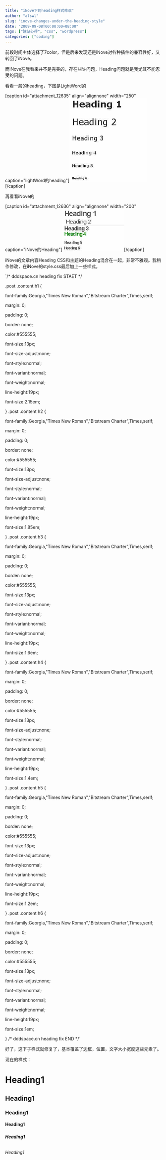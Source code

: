 ```yaml
---
title: "iNove下的heading样式修改"
author: "alswl"
slug: "inove-changes-under-the-heading-style"
date: "2009-09-08T00:00:00+08:00"
tags: ["建站心得", "css", "wordpress"]
categories: ["coding"]
---
```


前段时间主体选择了7color，但是后来发现还是iNove对各种插件的兼容性好，又转回了iNove。

而iNove在我看来并不是完美的，存在些许问题，Heading问题就是我尤其不能忍受的问题。

看看一般的heading，下图是LightWord的

[caption id="attachment_12635" align="alignnone" width="250"
caption="lightWord的heading"][![7color的heading](/images/upload_dropbox/200909/7colorHeading.jpg)](/images/upload_dropbox/200909/7colorHeading.jpg)[/caption]

再看看iNove的

[caption id="attachment_12636" align="alignnone" width="200"
caption="iNove的Heading"][![iNove的Heading](/images/upload_dropbox/200909/iNoveHeading.jpg)](/images/upload_dropbox/200909/iNoveHeading.jpg)[/caption]

iNove的文章内容Heading CSS和主题的Heading混合在一起，非常不雅观。我稍作修改，在iNove的style.css最后加上一些样式。

`/* dddspace.cn heading fix STAET */

.post .content h1 {

font-family:Georgia,"Times New Roman","Bitstream Charter",Times,serif;

margin: 0;

padding: 0;

border: none;

color:#555555;

font-size:13px;

font-size-adjust:none;

font-style:normal;

font-variant:normal;

font-weight:normal;

line-height:19px;

font-size:2.15em;

} .post .content h2 {

font-family:Georgia,"Times New Roman","Bitstream Charter",Times,serif;

margin: 0;

padding: 0;

border: none;

color:#555555;

font-size:13px;

font-size-adjust:none;

font-style:normal;

font-variant:normal;

font-weight:normal;

line-height:19px;

font-size:1.85em;

} .post .content h3 {

font-family:Georgia,"Times New Roman","Bitstream Charter",Times,serif;

margin: 0;

padding: 0;

border: none;

color:#555555;

font-size:13px;

font-size-adjust:none;

font-style:normal;

font-variant:normal;

font-weight:normal;

line-height:19px;

font-size:1.6em;

} .post .content h4 {

font-family:Georgia,"Times New Roman","Bitstream Charter",Times,serif;

margin: 0;

padding: 0;

border: none;

color:#555555;

font-size:13px;

font-size-adjust:none;

font-style:normal;

font-variant:normal;

font-weight:normal;

line-height:19px;

font-size:1.4em;

} .post .content h5 {

font-family:Georgia,"Times New Roman","Bitstream Charter",Times,serif;

margin: 0;

padding: 0;

border: none;

color:#555555;

font-size:13px;

font-size-adjust:none;

font-style:normal;

font-variant:normal;

font-weight:normal;

line-height:19px;

font-size:1.2em;

} .post .content h6 {

font-family:Georgia,"Times New Roman","Bitstream Charter",Times,serif;

margin: 0;

padding: 0;

border: none;

color:#555555;

font-size:13px;

font-size-adjust:none;

font-style:normal;

font-variant:normal;

font-weight:normal;

line-height:19px;

font-size:1em;

} /* dddspace.cn heading fix END */`

好了，这下子样式就修复了，基本覆盖了边框，位置，文字大小宽度这些元素了。

现在的样式：

# <h1>Heading1</h1>

## <h2>Heading1</h2>

### <h3>Heading1</h3>

#### <h4>Heading1</h4>

##### <h5>Heading1</h5>

###### <h6>Heading1</h6>

